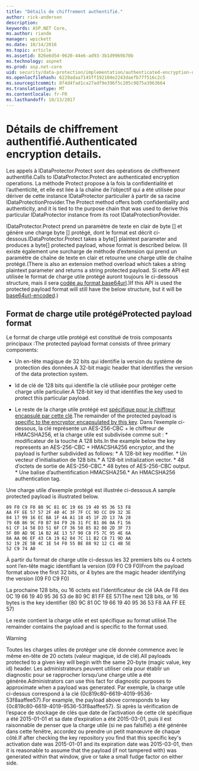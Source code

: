 ```yaml
---
title: "Détails de chiffrement authentifié."
author: rick-anderson
description: 
keywords: ASP.NET Core,
ms.author: riande
manager: wpickett
ms.date: 10/14/2016
ms.topic: article
ms.assetid: 826e6d5d-9620-44e6-ad93-3b1d9969b70b
ms.technology: aspnet
ms.prod: asp.net-core
uid: security/data-protection/implementation/authenticated-encryption-details
ms.openlocfilehash: 6229adaa7145ff192104e2243daefb77f516c2c5
ms.sourcegitcommit: 8f4d4fad1ca27adf9e396f5c205c9875a3963664
ms.translationtype: MT
ms.contentlocale: fr-FR
ms.lasthandoff: 10/13/2017
---
```

# <a name="authenticated-encryption-details"></a><span data-ttu-id="8ea70-103">Détails de chiffrement authentifié.</span><span class="sxs-lookup"><span data-stu-id="8ea70-103">Authenticated encryption details.</span></span>

<a name="data-protection-implementation-authenticated-encryption-details"></a>

<span data-ttu-id="8ea70-104">Les appels à IDataProtector.Protect sont des opérations de chiffrement authentifié.</span><span class="sxs-lookup"><span data-stu-id="8ea70-104">Calls to IDataProtector.Protect are authenticated encryption operations.</span></span> <span data-ttu-id="8ea70-105">La méthode Protect propose à la fois la confidentialité et l’authenticité, et elle est liée à la chaîne de l’objectif qui a été utilisée pour dériver de cette instance IDataProtector particulier à partir de sa racine IDataProtectionProvider.</span><span class="sxs-lookup"><span data-stu-id="8ea70-105">The Protect method offers both confidentiality and authenticity, and it is tied to the purpose chain that was used to derive this particular IDataProtector instance from its root IDataProtectionProvider.</span></span>

<span data-ttu-id="8ea70-106">IDataProtector.Protect prend un paramètre de texte en clair de byte [] et génère une charge byte [] protégé, dont le format est décrit ci-dessous.</span><span class="sxs-lookup"><span data-stu-id="8ea70-106">IDataProtector.Protect takes a byte[] plaintext parameter and produces a byte[] protected payload, whose format is described below.</span></span> <span data-ttu-id="8ea70-107">(Il existe également une surcharge de méthode d’extension qui prend un paramètre de chaîne de texte en clair et retourne une charge utile de chaîne protégé.</span><span class="sxs-lookup"><span data-stu-id="8ea70-107">(There is also an extension method overload which takes a string plaintext parameter and returns a string protected payload.</span></span> <span data-ttu-id="8ea70-108">Si cette API est utilisée le format de charge utile protégé auront toujours le ci-dessous structure, mais il sera [codée au format base64url](https://tools.ietf.org/html/rfc4648#section-5).)</span><span class="sxs-lookup"><span data-stu-id="8ea70-108">If this API is used the protected payload format will still have the below structure, but it will be [base64url-encoded](https://tools.ietf.org/html/rfc4648#section-5).)</span></span>

## <a name="protected-payload-format"></a><span data-ttu-id="8ea70-109">Format de charge utile protégé</span><span class="sxs-lookup"><span data-stu-id="8ea70-109">Protected payload format</span></span>

<span data-ttu-id="8ea70-110">Le format de charge utile protégé est constitué de trois composants principaux :</span><span class="sxs-lookup"><span data-stu-id="8ea70-110">The protected payload format consists of three primary components:</span></span>

* <span data-ttu-id="8ea70-111">Un en-tête magique de 32 bits qui identifie la version du système de protection des données.</span><span class="sxs-lookup"><span data-stu-id="8ea70-111">A 32-bit magic header that identifies the version of the data protection system.</span></span>

* <span data-ttu-id="8ea70-112">Id de clé de 128 bits qui identifie la clé utilisée pour protéger cette charge utile particulier.</span><span class="sxs-lookup"><span data-stu-id="8ea70-112">A 128-bit key id that identifies the key used to protect this particular payload.</span></span>

* <span data-ttu-id="8ea70-113">Le reste de la charge utile protégé est [spécifique pour le chiffreur encapsulé par cette clé](subkeyderivation.md#data-protection-implementation-subkey-derivation).</span><span class="sxs-lookup"><span data-stu-id="8ea70-113">The remainder of the protected payload is [specific to the encryptor encapsulated by this key](subkeyderivation.md#data-protection-implementation-subkey-derivation).</span></span> <span data-ttu-id="8ea70-114">Dans l’exemple ci-dessous, la clé représente un AES-256-CBC + le chiffreur de HMACSHA256, et la charge utile est subdivisée comme suit : * modificateur de la touche A 128 bits.</span><span class="sxs-lookup"><span data-stu-id="8ea70-114">In the example below the key represents an AES-256-CBC + HMACSHA256 encryptor, and the payload is further subdivided as follows: * A 128-bit key modifier.</span></span> <span data-ttu-id="8ea70-115">* Un vecteur d’initialisation de 128 bits.</span><span class="sxs-lookup"><span data-stu-id="8ea70-115">* A 128-bit initialization vector.</span></span> <span data-ttu-id="8ea70-116">* 48 d’octets de sortie de AES-256-CBC.</span><span class="sxs-lookup"><span data-stu-id="8ea70-116">* 48 bytes of AES-256-CBC output.</span></span> <span data-ttu-id="8ea70-117">* Une balise d’authentification HMACSHA256.</span><span class="sxs-lookup"><span data-stu-id="8ea70-117">* An HMACSHA256 authentication tag.</span></span>

<span data-ttu-id="8ea70-118">Une charge utile d’exemple protégé est illustrée ci-dessous.</span><span class="sxs-lookup"><span data-stu-id="8ea70-118">A sample protected payload is illustrated below.</span></span>

```
09 F0 C9 F0 80 9C 81 0C 19 66 19 40 95 36 53 F8
AA FF EE 57 57 2F 40 4C 3F 7F CC 9D CC D9 32 3E
84 17 99 16 EC BA 1F 4A A1 18 45 1F 2D 13 7A 28
79 6B 86 9C F8 B7 84 F9 26 31 FC B1 86 0A F1 56
61 CF 14 58 D3 51 6F CF 36 50 85 82 08 2D 3F 73
5F B0 AD 9E 1A B2 AE 13 57 90 C8 F5 7C 95 4E 6A
8A AA 06 EF 43 CA 19 62 84 7C 11 B2 C8 71 9D AA
52 19 2E 5B 4C 1E 54 F0 55 BE 88 92 12 C1 4B 5E
52 C9 74 A0
```

<span data-ttu-id="8ea70-119">À partir du format de charge utile ci-dessus les 32 premiers bits ou 4 octets sont l’en-tête magic identifiant la version (09 F0 C9 F0)</span><span class="sxs-lookup"><span data-stu-id="8ea70-119">From the payload format above the first 32 bits, or 4 bytes are the magic header identifying the version (09 F0 C9 F0)</span></span>

<span data-ttu-id="8ea70-120">La prochaine 128 bits, ou 16 octets est l’identificateur de clé (AA de F8 des 0C 19 66 19 40 95 36 53 de 80 9C 81 FF EE 57)</span><span class="sxs-lookup"><span data-stu-id="8ea70-120">The next 128 bits, or 16 bytes is the key identifier (80 9C 81 0C 19 66 19 40 95 36 53 F8 AA FF EE 57)</span></span>

<span data-ttu-id="8ea70-121">Le reste contient la charge utile et est spécifique au format utilisé.</span><span class="sxs-lookup"><span data-stu-id="8ea70-121">The remainder contains the payload and is specific to the format used.</span></span>

>[!WARNING]
> <span data-ttu-id="8ea70-122">Toutes les charges utiles de protéger une clé donnée commence avec le même en-tête de 20 octets (valeur magique, id de clé).</span><span class="sxs-lookup"><span data-stu-id="8ea70-122">All payloads protected to a given key will begin with the same 20-byte (magic value, key id) header.</span></span> <span data-ttu-id="8ea70-123">Les administrateurs peuvent utiliser cela pour établir un diagnostic pour se rapprocher lorsqu’une charge utile a été générée.</span><span class="sxs-lookup"><span data-stu-id="8ea70-123">Administrators can use this fact for diagnostic purposes to approximate when a payload was generated.</span></span> <span data-ttu-id="8ea70-124">Par exemple, la charge utile ci-dessus correspond à la clé {0c819c80-6619-4019-9536-53f8aaffee57}.</span><span class="sxs-lookup"><span data-stu-id="8ea70-124">For example, the payload above corresponds to key {0c819c80-6619-4019-9536-53f8aaffee57}.</span></span> <span data-ttu-id="8ea70-125">Si après la vérification de l’espace de stockage de clés que date de l’activation de cette clé spécifique a été 2015-01-01 et sa date d’expiration a été 2015-03-01, puis il est raisonnable de penser que la charge utile (si ne pas falsifié) a été générée dans cette fenêtre, accordez ou prendre un petit manœuvre de chaque côté.</span><span class="sxs-lookup"><span data-stu-id="8ea70-125">If after checking the key repository you find that this specific key's activation date was 2015-01-01 and its expiration date was 2015-03-01, then it is reasonable to assume that the payload (if not tampered with) was generated within that window, give or take a small fudge factor on either side.</span></span>
